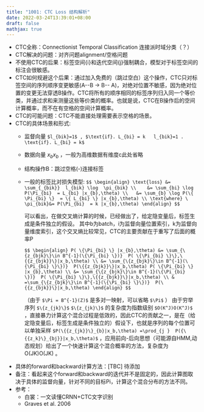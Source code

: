 ```yaml
---
title: "1001: CTC Loss 结构解析"
date: 2022-03-24T13:39:01+08:00
draft: false
mathjax: true
---
```



- CTC全称：Connectionist Temporal Classification 连接派时域分类（？）
- CTC解决的问题：对齐问题alignment/空格问题
- 不使用CTC的后果：标签空间{i}和迭代空间{j}强制耦合，模型对于标签空间的标注会很敏感。
- CTC如何规避这个后果：通过加入免费的（跳过空白）这个操作，CTC只对标签空间的序列顺序变更敏感(A--B -> B-- A)，对绝对位置不敏感，因为绝对位置的变更无法穿透B操作。CTC将所有的顺序相同的标签序列归入同一个等价类，并通过求和来测量这些等价类的概率。也就是说，CTC在B操作后的空间计算概率，而不在有空格的空间计算概率。
- CTC的可能问题：CTC不能直接处理需要表示空格的场景。
- CTC的具体场景和形式:
  - 监督向量 `$l_{bik}=1$ , $\text{if}. L_{bi} = k   l_{bik}=1 . \text{if}. L_{bi} = k$`
  - 数据向量 $x_bx_b$ ，一般为高维数据有维度c此处省略
  - 结构操作B：跳过空格(-)连接标签
  - 一般的标签比对损失模型:
      `$$
      \begin{align}
      \text{loss} &=  \sum_{_{bik}}  l_{bik} \log  \pi_{bik} \\   
      &= \sum_{bi} \log P(\Pi_{bi}  = L_{bi} |x_{b},\theta) \\  
      &= \sum_{b} \log P(\{ \Pi_{bi} \}  = \{ L_{bi} \} |x_{b},\theta) \\
      \text{where} \ \pi_{bik}&= P(\Pi_{bi}  = k |x_{b},\theta)
      \end{align}
      $$`

      可以看出，在做交叉熵计算的时候，已经做出了，给定隐变量后，标签生成是条件独立的假设。
      其中b为batch，i为监督向量位置索引，k为监督向量维度索引，这个交叉熵比较常见，CTC的主要贡献在于重写了后面的概率P

      `$$
      \begin{align}
      P( \{\Pi_{bi} \} |x_{b},\theta)
      &= \sum_{\{z_{bjk}\}\in B^{-1}(\{\Pi_{bi} \})}  P( \{\Pi_{bi} \}\},\{{z_{bjk}}\}|x_b,\theta) \\
      &= \sum_{\{z_{bjk}\}\in B^{-1}(\{\Pi_{bi} \}\})}  P(\{{z_{bjk}}\}|x_b,\theta) P( \{\Pi_{bi} \} |x_{b},\theta)
      \\ &= \sum_{\{z_{bjk}\}\in B^{-1}(\{\Pi_{bi} \})}  P( \{\Pi_{bi} \}\},\{{z_{bjk}}\}|x_b,\theta)
      \\ & =\sum_{\{z_{bjk}\}\in B^{-1}(\{\Pi_{bi} \}\})}  P(\{{z_{bjk}}\}|x_b,\theta)
      \end{align}
      $$`

     （由于 `$\Pi = B^{-1}(Z)$` 是多对一映射，可以省略 `$\Pi$` ）
      由于穷举序列 `$\{z_{jk}\}$`   `$\{z_{jk}\}$`   的复杂度为指数级别 `$O(K^J)O(K^J)$` ，直接暴力计算这个混合过程是低效的，因此CTC的贡献之一，是在（给定隐变量后，标签生成是条件独立的）假设下，也就是序列的每个位置可以单独采样 `$P(\{{z_{jk}}\}_{b}|x_b,\theta) =\prod_{j }  P({\{{z_k}\}_{bj}}|x_b,\theta)$` ，应用前向-后向思想（可能源自HMM,动态规划）给出了一个快速计算这个混合概率的方法，复杂度为 O(JK)O(JK) 。
- 具体的forward和backward计算方法：[TBC] 待添加
- 备注：看起来这个forward和backward的迭代并不是固定的，因此计算图取决于具体的监督向量，针对不同的目标Pi，计算这个混合分布的方法不同。
- 参考：
    - 白裳：一文读懂CRNN+CTC文字识别
    - Graves et al. 2006
